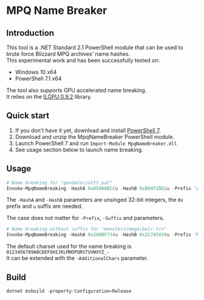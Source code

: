 # MPQ Name Breaker
## Introduction

This tool is a .NET Standard 2.1 PowerShell module that can be used to brute force Blizzard MPQ archives' name hashes.  
This experimental work and has been successfully tested on:
- Windows 10 x64
- PowerShell 7.1 x64

The tool also supports GPU accelerated name breaking.  
It relies on the [ILGPU 0.9.2]() library.


## Quick start

1. If you don't have it yet, download and install [PowerShell 7](https://github.com/PowerShell/PowerShell/releases/latest).
2. Download and unzip the MpqNameBreaker PowerShell module.
3. Launch PowerShell 7 and run `Import-Module MpqNameBreaker.dll`
4. See usage section below to launch name breaking.


## Usage

```powershell
# Name breaking for "gendata\cuttt.pal"
Invoke-MpqNameBreaking -HashA 0xD50A0BCCu -HashB 0xB94F2DD2u -Prefix 'gendata\' -Suffix '.pal' -Verbose
```

The `-HashA` and `-HashB` parameters are unsinged 32-bit integers, the `0x` prefix and `u` suffix are needed.

The case does not matter for `-Prefix`, `-Suffix` and parameters.  

```powershell
# Name breaking without suffix for "monsters\mega\balr.trn"
Invoke-MpqNameBreaking -HashA 0x26BBF734u -HashB 0x2C785839u -Prefix 'MONSTERS\MEGA\' -AdditionalChars '.' -Verbose
```

The default charset used for the name breaking is `0123456789ABCDEFGHIJKLMNOPQRSTUVWXYZ_-`  
It can be extended with the `-AdditionalChars` parameter.


## Build

```powershell
dotnet msbuild -property:Configuration=Release
```
